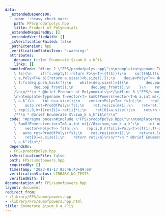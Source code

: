 ```yaml
---
data:
  _extendedDependsOn:
  - icon: ':heavy_check_mark:'
    path: FPS/prodofpolys.hpp
    title: Product of Polynomials
  _extendedRequiredBy: []
  _extendedVerifiedWith: []
  _isVerificationFailed: false
  _pathExtension: hpp
  _verificationStatusIcon: ':warning:'
  attributes:
    document_title: Enumerate $\sum_k a_k^i$
    links: []
  bundledCode: "#line 2 \"FPS/prodofpolys.hpp\"\n\ntemplate<typename T>Poly<T> ProdOfPolys(vector<Poly<T>>&\
    \ fs){\n    if(fs.empty())return Poly<T>({T(1)});\n    sort(ALL(fs),[&](Poly<T>&\
    \ a,Poly<T>& b){return a.size()<b.size();});\n    deque<Poly<T>> deq;\n    for(auto&\
    \ f:fs)deq.push_back(f);\n    while(deq.size()>1){\n        deq.push_back(deq[0]*deq[1]);\n\
    \        deq.pop_front();\n        deq.pop_front();\n    }\n    return deq[0];\n\
    }\n\n/**\n * @brief Product of Polynomials\n*/\n#line 3 \"FPS/sumofpowers.hpp\"\
    \n\ntemplate<typename T>vector<T> SumOfPowers(vector<T>& a,int m){//0<=i<=m,sum_k\
    \ a_k^i\n    int n=a.size();\n    vector<Poly<T>> fs(n);\n    rep(i,0,n)fs[i]=Poly<T>({T(1),T(-a[i])});\n\
    \    auto ret=ProdOfPolys(fs);\n    ret.resize(m+1);\n    ret=ret.log();\n   \
    \ rep(i,0,m+1)ret[i]=-ret[i]*i;\n    ret[0]=a.size();\n    return ret;\n}\n\n\
    /**\n * @brief Enumerate $\\sum_k a_k^i$\n*/\n"
  code: "#pragma once\n#include \"FPS/prodofpolys.hpp\"\n\ntemplate<typename T>vector<T>\
    \ SumOfPowers(vector<T>& a,int m){//0<=i<=m,sum_k a_k^i\n    int n=a.size();\n\
    \    vector<Poly<T>> fs(n);\n    rep(i,0,n)fs[i]=Poly<T>({T(1),T(-a[i])});\n \
    \   auto ret=ProdOfPolys(fs);\n    ret.resize(m+1);\n    ret=ret.log();\n    rep(i,0,m+1)ret[i]=-ret[i]*i;\n\
    \    ret[0]=a.size();\n    return ret;\n}\n\n/**\n * @brief Enumerate $\\sum_k\
    \ a_k^i$\n*/"
  dependsOn:
  - FPS/prodofpolys.hpp
  isVerificationFile: false
  path: FPS/sumofpowers.hpp
  requiredBy: []
  timestamp: '2023-01-17 03:46:43+09:00'
  verificationStatus: LIBRARY_NO_TESTS
  verifiedWith: []
documentation_of: FPS/sumofpowers.hpp
layout: document
redirect_from:
- /library/FPS/sumofpowers.hpp
- /library/FPS/sumofpowers.hpp.html
title: Enumerate $\sum_k a_k^i$
---
```

